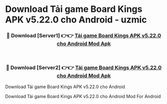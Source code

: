# Download Tải game Board Kings APK v5.22.0 cho Android - uzmic


<div align="center">
<h3>🔴 Download [Server1] 👉👉 <a href="https://apk-comot.site?title=Tải_game_Board_Kings_APK_v5.22.0_cho_Android">Tải game Board Kings APK v5.22.0 cho Android Mod Apk</a></h3><br>
<h3>🔴 Download [Server2] 👉👉 <a href="https://apk-comot.site?title=Tải_game_Board_Kings_APK_v5.22.0_cho_Android">Tải game Board Kings APK v5.22.0 cho Android Mod Apk</a></h3>
</div>



Download Tải game Board Kings APK v5.22.0 cho Android 

Download Tải game Board Kings APK v5.22.0 cho Android Mod For Android